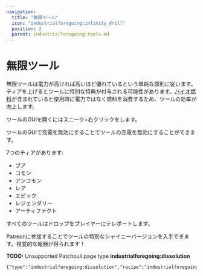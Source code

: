 ```yaml
---
navigation:
  title: "無限ツール"
  icon: "industrialforegoing:infinity_drill"
  position: 2
  parent: industrialforegoing:tools.md
---
```


# 無限ツール

無限ツールは電力が高ければ高いほど優れているという単純な原則に従います。ティアを上げるとツールに特別な特典が付与される可能性があります。[バイオ燃料](../generators/biofuel.md)が含まれていると使用時に電力ではなく燃料を消費するため、ツールの効率が向上します。

ツールのGUIを開くには<Color id="gold">スニーク+右クリック</Color>をします。

ツールのGUIで充電を無効にすることでツールの<Color id="gold">充電</Color>を無効にすることができます。 

7つのティアがあります: 
- プア
- コモン
- アンコモン
- レア
- エピック
- レジェンダリー
- アーティファクト

すべてのツールはドロップをプレイヤーにテレポートします。

Patreonに参加することでツールの特別な<Color id="gold">シャイニー</Color>バージョンを入手できます。視覚的な報酬が得られます！

**TODO:** Unsupported Patchouli page type **industrialforegoing:dissolution**

```
{"type":"industrialforegoing:dissolution","recipe":"industrialforegoing:dissolution_chamber/infinity_drill"}
```

